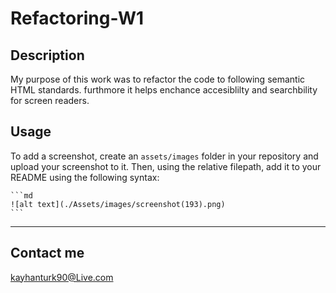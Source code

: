 # Refactoring-W1

## Description

My purpose of this work was to refactor the code to following semantic HTML standards. furthmore
it helps enchance accesiblilty and searchbility for screen readers.

## Usage

To add a screenshot, create an `assets/images` folder in your repository and upload your screenshot to it. Then, using the relative filepath, add it to your README using the following syntax:

    ```md
    ![alt text](./Assets/images/screenshot(193).png)
    ```

---

## Contact me

kayhanturk90@Live.com
